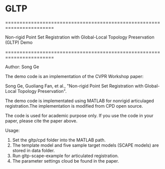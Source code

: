 # GLTP

 =======================================================================
 
 Non-rigid Point Set Registration with Global-Local Topology Preservation (GLTP) Demo 
 
 =======================================================================
 
 Author: Song Ge
 
 The demo code is an implementation of the CVPR Workshop paper:
 
Song Ge, Guoliang Fan, et al., "Non-rigid Point Set Registration with  Global-Local Topology Preservation".
 
The demo code is implementated using MATLAB for nonrigid articulaged registration.The implementation is modified from CPD open source. 

The code is used for academic purpose only. If you use the code in your paper, please cite the paper above. 

Usage:

1. Set the gltp/cpd folder into the MATLAB path.
2. The template model and five sample target models (SCAPE models) are stored in data folder. 
3. Run gltp-scape-example for articulated registration.
4. The parameter settings cloud be found in the paper.